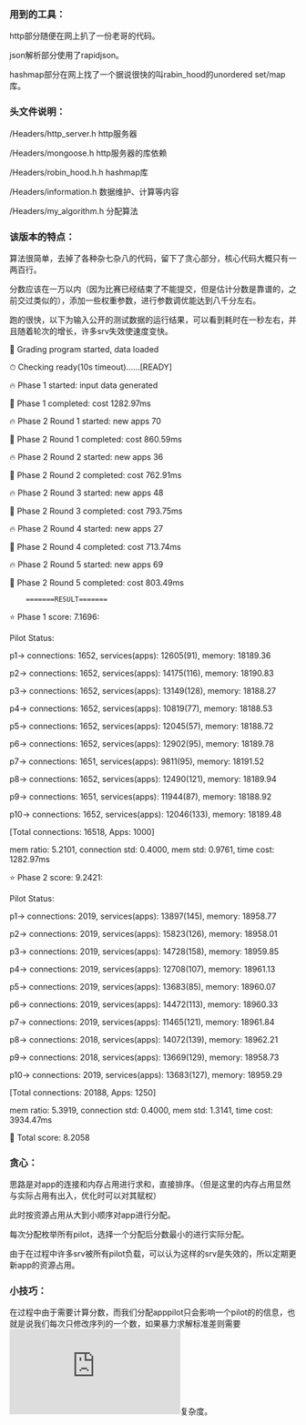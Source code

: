 ### 用到的工具：
  http部分随便在网上扒了一份老哥的代码。 
  
  json解析部分使用了rapidjson。 
  
  hashmap部分在网上找了一个据说很快的叫rabin_hood的unordered set/map库。 
  
### 头文件说明：
  /Headers/http_server.h   http服务器 
  
  /Headers/mongoose.h      http服务器的库依赖 
  
  /Headers/robin_hood.h.h  hashmap库 
  
  /Headers/information.h   数据维护、计算等内容 
  
  /Headers/my_algorithm.h  分配算法 
  
### 该版本的特点：
  算法很简单，去掉了各种杂七杂八的代码，留下了贪心部分，核心代码大概只有一两百行。  
  
  分数应该在一万以内（因为比赛已经结束了不能提交，但是估计分数是靠谱的，之前交过类似的），添加一些权重参数，进行参数调优能达到八千分左右。 
  
  跑的很快，以下为输入公开的测试数据的运行结果，可以看到耗时在一秒左右，并且随着轮次的增长，许多srv失效使速度变快。
  
🚀 Grading program started, data loaded

⏱  Checking ready(10s timeout)......[READY]

🔥 Phase 1 started: input data generated

🏁 Phase 1 completed: cost 1282.97ms

🔥 Phase 2 Round 1 started: new apps 70

🏁 Phase 2 Round 1 completed: cost 860.59ms

🔥 Phase 2 Round 2 started: new apps 36

🏁 Phase 2 Round 2 completed: cost 762.91ms

🔥 Phase 2 Round 3 started: new apps 48

🏁 Phase 2 Round 3 completed: cost 793.75ms

🔥 Phase 2 Round 4 started: new apps 27

🏁 Phase 2 Round 4 completed: cost 713.74ms

🔥 Phase 2 Round 5 started: new apps 69

🏁 Phase 2 Round 5 completed: cost 803.49ms


        =======RESULT=======

⭐ Phase 1 score: 7.1696:

Pilot Status:

p1-> connections: 1652, services(apps): 12605(91), memory: 18189.36

p2-> connections: 1652, services(apps): 14175(116), memory: 18190.83

p3-> connections: 1652, services(apps): 13149(128), memory: 18188.27

p4-> connections: 1652, services(apps): 10819(77), memory: 18188.53

p5-> connections: 1652, services(apps): 12045(57), memory: 18188.72

p6-> connections: 1652, services(apps): 12902(95), memory: 18189.78

p7-> connections: 1651, services(apps): 9811(95), memory: 18191.52

p8-> connections: 1652, services(apps): 12490(121), memory: 18189.94

p9-> connections: 1651, services(apps): 11944(87), memory: 18188.92

p10-> connections: 1652, services(apps): 12046(133), memory: 18189.48

[Total connections: 16518, Apps: 1000]

mem ratio: 5.2101, connection std: 0.4000, mem std: 0.9761, time cost: 1282.97ms

⭐ Phase 2 score: 9.2421:

Pilot Status:

p1-> connections: 2019, services(apps): 13897(145), memory: 18958.77

p2-> connections: 2019, services(apps): 15823(126), memory: 18958.01

p3-> connections: 2019, services(apps): 14728(158), memory: 18959.85

p4-> connections: 2019, services(apps): 12708(107), memory: 18961.13

p5-> connections: 2019, services(apps): 13683(85), memory: 18960.07

p6-> connections: 2019, services(apps): 14472(113), memory: 18960.33

p7-> connections: 2019, services(apps): 11465(121), memory: 18961.84

p8-> connections: 2018, services(apps): 14072(139), memory: 18962.21

p9-> connections: 2018, services(apps): 13669(129), memory: 18958.73

p10-> connections: 2019, services(apps): 13683(127), memory: 18959.29

[Total connections: 20188, Apps: 1250]

mem ratio: 5.3919, connection std: 0.4000, mem std: 1.3141, time cost: 3934.47ms


🎉 Total score: 8.2058

### 贪心：

思路是对app的连接和内存占用进行求和，直接排序。（但是这里的内存占用显然与实际占用有出入，优化时可以对其赋权）

此时按资源占用从大到小顺序对app进行分配。

每次分配枚举所有pilot，选择一个分配后分数最小的进行实际分配。

由于在过程中许多srv被所有pilot负载，可以认为这样的srv是失效的，所以定期更新app的资源占用。

### 小技巧：

在过程中由于需要计算分数，而我们分配apppilot只会影响一个pilot的的信息，也就是说我们每次只修改序列的一个数，如果暴力求解标准差则需要![](http://latex.codecogs.com/gif.latex?O(pilot\_num))复杂度。
